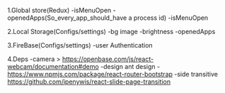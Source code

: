 1.Global store(Redux)
-isMenuOpen
-openedApps(So_every_app_should_have a process id)
-isMenuOpen

2.Local Storage(Configs/settings)
-bg image
-brightness
-openedApps

3.FireBase(Configs/settings)
-user Authentication

4.Deps
-camera > https://openbase.com/js/react-webcam/documentation#demo
-design ant design -https://www.npmjs.com/package/react-router-bootstrap
-side transitive https://github.com/ipenywis/react-slide-page-transition
